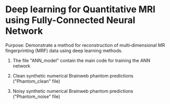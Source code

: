 # Deep learning for Quantitative MRI using Fully-Connected Neural Network

Purpose: Demonstrate a method for reconstruction of multi‐dimensional MR fingerprinting (MRF) data using deep learning methods.


1) The file "ANN_model" contain the main code for training the ANN network

2) Clean synthetic numerical Brainweb phantom predictions ("Phantom_clean" file)

3) Noisy synthetic numerical Brainweb phantom predictions ("Phantom_noise" file)


